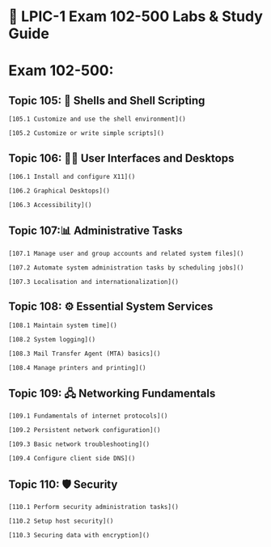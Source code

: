 # 🔧 LPIC-1 Exam 102-500 Labs & Study Guide

# Exam 102-500:
## Topic 105: 🐚 Shells and Shell Scripting

	[105.1 Customize and use the shell environment]()
 
	[105.2 Customize or write simple scripts]()

## Topic 106: 🧑‍💻 User Interfaces and Desktops

	[106.1 Install and configure X11]()
 
	[106.2 Graphical Desktops]()
 
	[106.3 Accessibility]()

## Topic 107:📊 Administrative Tasks

	[107.1 Manage user and group accounts and related system files]()
 
	[107.2 Automate system administration tasks by scheduling jobs]()
 
	[107.3 Localisation and internationalization]()

## Topic 108: ⚙️ Essential System Services

	[108.1 Maintain system time]()
 
	[108.2 System logging]()
 
	[108.3 Mail Transfer Agent (MTA) basics]()
 
	[108.4 Manage printers and printing]()

## Topic 109: 🖧 Networking Fundamentals

	[109.1 Fundamentals of internet protocols]()
 
	[109.2 Persistent network configuration]()
 
	[109.3 Basic network troubleshooting]()
 
	[109.4 Configure client side DNS]()

## Topic 110: 🛡️ Security

	[110.1 Perform security administration tasks]()
 
	[110.2 Setup host security]()
 
	[110.3 Securing data with encryption]()
